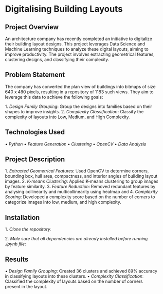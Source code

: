 # Digitalising Building Layouts

## Project Overview

An architecture company has recently completed an initiative to digitalize their building layout designs. This project leverages Data Science and Machine Learning techniques to analyze these digital layouts, aiming to improve productivity. The project involves extracting geometrical features, clustering designs, and classifying their complexity.

## Problem Statement

The company has converted the plan view of buildings into bitmaps of size 640 x 480 pixels, resulting in a repository of 1183 such views. They aim to leverage this data to achieve the following goals:

1.⁠ ⁠*Design Family Grouping*: Group the designs into families based on their shapes to improve insights.
2.⁠ ⁠*Complexity Classification*: Classify the complexity of layouts into Low, Medium, and High Complexity.

## Technologies Used

•⁠  ⁠*Python*
•⁠  ⁠*Feature Generation*
•⁠  ⁠*Clustering*
•⁠  ⁠*OpenCV*
•⁠  ⁠*Data Analysis*

## Project Description

1.⁠ ⁠*Extracted Geometrical Features*: Used OpenCV to determine corners, bounding box, hull area, compactness, and interior angles of building layout images.
2.⁠ ⁠*K-means Clustering*: Applied K-means clustering to group images by feature similarity.
3.⁠ ⁠*Feature Reduction*: Removed redundant features by analysing collinearity and multicollinearity using heatmap and 
4.⁠ ⁠*Complexity Scoring*: Developed a complexity score based on the number of corners to categorize images into low, medium, and high complexity.

## Installation

1.⁠ ⁠*Clone the repository*:

2.⁠ ⁠*Male sure that all dependencies are already installed before running .ipynb file*:


## Results

•⁠  ⁠*Design Family Grouping*: Created 36 clusters and achieved 89% accuracy in classifying layouts into these clusters.
•⁠  ⁠*Complexity Classification*: Classified the complexity of layouts based on the number of corners present in the layout.

